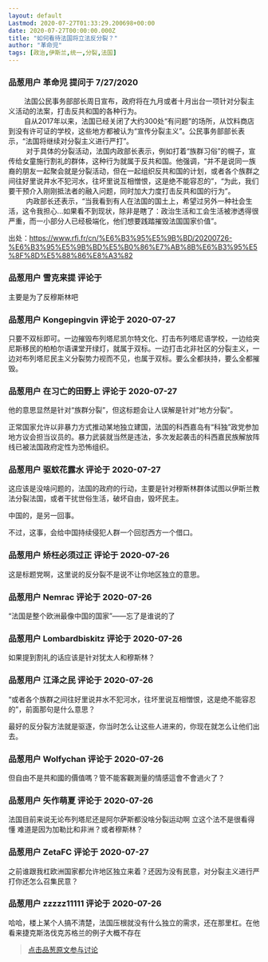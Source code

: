 ```yaml
---
layout: default
Lastmod: 2020-07-27T01:33:29.200698+00:00
date: 2020-07-27T00:00:00.000Z
title: "如何看待法国将立法反分裂？"
author: "革命児"
tags: [政治,伊斯兰,统一,分裂,法国]
---
```



### 品葱用户 **革命児** 提问于 7/27/2020
    
        法国公民事务部部长周日宣布，政府将在九月或者十月出台一项针对分裂主义活动的法案，打击反共和国的各种行为。  
        自从2017年以来，法国已经关闭了大约300处“有问题”的场所，从饮料商店到没有许可证的学校，这些地方都被认为“宣传分裂主义”。公民事务部部长表示，“法国将继续对分裂主义进行严打”。  
         对于具体的分裂活动，法国内政部长表示，例如打着“族群习俗”的幌子，宣传给女童施行割礼的群体，这种行为就属于反共和国。他强调，“并不是说同一族裔的朋友一起聚会就是分裂活动，但在一起组织反共和国的计划，或者各个族群之间往好里说井水不犯河水，往坏里说互相憎恨，这是绝不能容忍的”，“为此，我们要干预介入刚刚抵法者的融入问题，同时加大力度打击反共和国的行为”。  
         内政部长还表示，“当我看到有人在法国的国土上，希望过另外一种社会生活，这令我担心...如果看不到现状，除非是瞎了：政治生活和工会生活被渗透得很严重，而一小部分人已经极端化，他们想要践踏摧毁法国国家价值”。  
  
出处：https://www.rfi.fr/cn/%E6%B3%95%E5%9B%BD/20200726-%E6%B3%95%E5%9B%BD%E5%B0%86%E7%AB%8B%E6%B3%95%E5%8F%8D%E5%88%86%E8%A3%82
    
                

### 品葱用户 **雪克来提** 评论于 
        
主要是为了反穆斯林吧
        
                

### 品葱用户 **Kongepingvin** 评论于 2020-07-27
        
只要不双标即可。一边摧毁布列塔尼凯尔特文化、打击布列塔尼语学校，一边给突尼斯移民的柏柏尔语课堂开绿灯，就属于双标。一边打击北非社区的分裂主义，一边对布列塔尼民主义分裂势力视而不见，也属于双标。要么全都扶持，要么全都摧毁。
        
                

### 品葱用户 **在习亡的田野上** 评论于 2020-07-27
        
他的意思显然是针对“族群分裂”，但这标题会让人误解是针对“地方分裂”。  
  
正常国家允许以非暴力方式推动某地独立建国，法国的科西嘉岛有“科独”政党参加地方议会担当议员的。暴力武装就当然是违法，多次发起袭击的科西嘉民族解放阵线已被法国政府定性为恐怖组织。
        
                

### 品葱用户 **驱蚊花露水** 评论于 2020-07-27
        
这应该是没啥问题的，法国的政府的行动，主要是针对穆斯林群体试图以伊斯兰教法分裂法国，或者干扰世俗生活，破坏自由，毁坏民主。  
  
  
中国的，是另一回事。  
  
不过，这事，会给中国持续侵犯人群一个回怼西方一个借口。
        
                

### 品葱用户 **矫枉必须过正** 评论于 2020-07-26
        
这是标题党啊，这里说的反分裂不是说不让你地区独立的意思。
        
                

### 品葱用户 **Nemrac** 评论于 2020-07-26
        
“法国是整个欧洲最像中国的国家”——忘了是谁说的了
        
                

### 品葱用户 **Lombardbiskitz** 评论于 2020-07-26
        
如果提到割礼的话应该是针对犹太人和穆斯林？
        
                

### 品葱用户 **江泽之民** 评论于 2020-07-26
        
“或者各个族群之间往好里说井水不犯河水，往坏里说互相憎恨，这是绝不能容忍的”，前面那句是什么意思？  
  
最好的反分裂方法就是驱逐，你当时怎么让这些人进来的，你现在就怎么让他们出去。
        
                

### 品葱用户 **Wolfychan** 评论于 2020-07-26
        
但自由不是共和國的價值嗎？管不能客觀測量的情感這會不會過火了？
        
                

### 品葱用户 **矢作萌夏** 评论于 2020-07-26
        
法国目前来说无论布列塔尼还是阿尔萨斯都没啥分裂运动啊 立这个法不是很看得懂 难道是因为加勒比和非洲？或者穆斯林？
        
                

### 品葱用户 **ZetaFC** 评论于 2020-07-27
        
之前谁跟我杠欧洲国家都允许地区独立来着？还因为没有民意，对分裂主义进行严打你还怎么召集民意？
        
                

### 品葱用户 **zzzzz11111** 评论于 2020-07-26
        
哈哈，楼上某个人搞不清楚，法国压根就没有什么独立的需求，还在那里杠。在他看来捷克斯洛伐克苏格兰的例子大概不存在
        
                





> [点击品葱原文参与讨论](https://pincong.rocks/question/29018)

